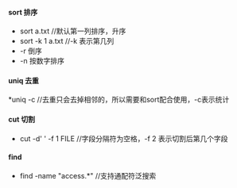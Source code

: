 #### sort 排序
* sort a.txt  //默认第一列排序，升序
* sort -k 1 a.txt   //-k 表示第几列
* -r  倒序
* -n 按数字排序

#### uniq  去重
*uniq -c  //去重只会去掉相邻的，所以需要和sort配合使用，-c表示统计

#### cut 切割
* cut -d' ' -f 1 FILE  //字段分隔符为空格，-f 2 表示切割后第几个字段

#### find 
* find -name "access.*"  //支持通配符泛搜索


